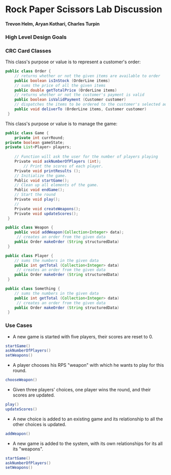 # Rock Paper Scissors Lab Discussion
#### Trevon Helm, Aryan Kothari, Charles Turpin


### High Level Design Goals



### CRC Card Classes

This class's purpose or value is to represent a customer's order:
```java
public class Order {
 	// returns whether or not the given items are available to order
 	public boolean isInStock (OrderLine items)
 	// sums the price of all the given items
 	public double getTotalPrice (OrderLine items)
 	// returns whether or not the customer's payment is valid
 	public boolean isValidPayment (Customer customer)
 	// dispatches the items to be ordered to the customer's selected address
 	public void deliverTo (OrderLine items, Customer customer)
 }
 ```

This class's purpose or value is to manage the game:

```java
public class Game {
	private int currRound;
private boolean gameState;
private List<Player> players;
	
 	// Function will ask the user for the number of players playing
 	Private void askNumberOfPlayers (int);
     	// Print the scores of each player.
 	Private void printResults ();
	// Initialize the game.
	Public void startGame();
	// Clean up all elements of the game.
	Public void endGame();
	// Start the round
	Private void play();
	//
	Private void createWeapons();
	Private void updateScores();
 }
```

```java
public class Weapon {
 	public void addWeapon(Collection<Integer> data);
     // creates an order from the given data
 	public Order makeOrder (String structuredData)
 }
```

```java
public class Player {
 	// sums the numbers in the given data
 	public int getTotal (Collection<Integer> data)
     // creates an order from the given data
 	public Order makeOrder (String structuredData)
 }
```


```java
public class Something {
 	// sums the numbers in the given data
 	public int getTotal (Collection<Integer> data)
     // creates an order from the given data
 	public Order makeOrder (String structuredData)
 }
```


### Use Cases

* A new game is started with five players, their scores are reset to 0.
 ```java
startGame()
askNumberOfPlayers()
setWeapons()
 ```

* A player chooses his RPS "weapon" with which he wants to play for this round.
 ```java
 chooseWeapon()
 ```

* Given three players' choices, one player wins the round, and their scores are updated.
 ```java
 play()
 updateScores()
 ```

* A new choice is added to an existing game and its relationship to all the other choices is updated.
 ```java
 addWeapon()
 ```

* A new game is added to the system, with its own relationships for its all its "weapons".
 ```java
 startGame()
askNumberOfPlayers()
setWeapons()
 ```
